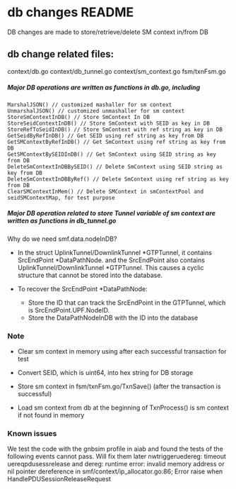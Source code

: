 # db changes README

DB changes are made to store/retrieve/delete SM context in/from DB

## db change related files:

context/db.go
context/db_tunnel.go
context/sm_context.go
fsm/txnFsm.go

##### Major DB operations are written as functions in db.go, including
    MarshalJSON() // customized mashaller for sm context
	UnmarshalJSON() // customized unmashaller for sm context
	StoreSmContextInDB() // Store SmContext In DB
	StoreSeidContextInDB() // Store SmContext with SEID as key in DB
	StoreRefToSeidInDB() // Store SmContext with ref string as key in DB
	GetSeidByRefInDB() // Get SEID using ref string as key from DB
	GetSMContextByRefInDB() // Get SmContext using ref string as key from DB 
	GetSMContextBySEIDInDB() // Get SmContext using SEID string as key from DB  
	DeleteSmContextInDBBySEID() // Delete SmContext using SEID string as key from DB   
	DeleteSmContextInDBByRef() // Delete SmContext using ref string as key from DB 
	ClearSMContextInMem() // Delete SMContext in smContextPool and seidSMContextMap, for test purpose
	
##### Major DB operation related to store Tunnel variable of sm context are written as functions in db_tunnel.go

Why do we need smf.data.nodeInDB?

- In the struct UplinkTunnel/DownlinkTunnel *GTPTunnel, it contains SrcEndPoint *DataPathNode. and the SrcEndPoint also contains UplinkTunnel/DownlinkTunnel *GTPTunnel. This causes a cyclic structure that cannot be stored into the database.

- To recover the SrcEndPoint *DataPathNode:
	* Store the ID that can track the SrcEndPoint in the GTPTunnel, which is SrcEndPoint.UPF.NodeID. 
	* Store the DataPathNodeInDB with the ID into the database

    
### Note

- Clear sm context in memory using  after each successful transaction for test

- Convert SEID, which is uint64, into hex string for DB storage

- Store sm context in fsm/txnFsm.go/TxnSave() (after the transaction is successful)

- Load sm context from db at the beginning of TxnProcess() is sm context if not found in memory

### Known issues
We test the code with the gnbsim profile in aiab and found the tests of the following events cannot pass. Will fix them later
    nwtriggeruedereg: timeout
    uereqpdusessrelease and dereg: runtime error: invalid memory address or nil pointer dereference in smf/context/ip_allocator.go:86; Error raise when HandlePDUSessionReleaseRequest

